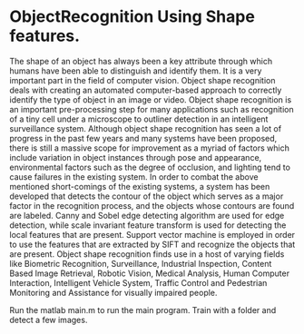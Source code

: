 # ObjectRecognition Using Shape features.
The shape of an object has always been a key attribute through which humans have been able to distinguish and identify them. 
It is a very important part in the field of computer vision. Object shape recognition deals with creating an automated computer-based 
approach to correctly identify the type of object in an image or video. Object shape recognition is an important pre-processing step for
many applications such as recognition of a tiny cell under a microscope to outliner detection in an intelligent surveillance system. 
Although object shape recognition has seen a lot of progress in the past few years and many systems have been proposed, there is still a 
massive scope for improvement as a myriad of factors which include variation in object instances through pose and appearance, 
environmental factors such as the degree of occlusion, and lighting tend to cause failures in the existing system. In order to combat 
the above mentioned short-comings of the existing systems, a system has been developed that detects the contour of the object which serves
as a major factor in the recognition process, and the objects whose contours are found are labeled. Canny and Sobel edge detecting 
algorithm are used for edge detection, while scale invariant feature transform is used for detecting the local features that are present.
Support vector machine is employed in order to use the features that are extracted by SIFT and recognize the objects that are present. 
Object shape recognition finds use in a host of varying fields like Biometric Recognition, Surveillance, Industrial Inspection, Content 
Based Image Retrieval, Robotic Vision, Medical Analysis, Human Computer Interaction, Intelligent Vehicle System, Traffic Control and 
Pedestrian Monitoring and Assistance for visually impaired people.


Run the matlab main.m to run the main program.
Train with a folder and detect a few images.
